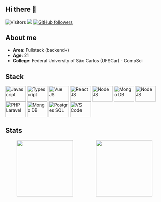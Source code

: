 ## Hi there 👋

![Visitors](https://komarev.com/ghpvc/?username=rodcoffani&color=blue)
[<img src="https://img.shields.io/static/v1?message=LinkedIn&logo=linkedin&label=&color=0077B5&logoColor=white&labelColor=&style=for-the-badge)">](https://www.linkedin.com/in/rodrigo-coffani-b03951186/)
[![GitHub followers](https://img.shields.io/github/followers/rodcoffani.svg?style=social&label=Follow)](https://github.com/rodcoffani?tab=followers)

###

## About me

- __Area:__ Fullstack (backend+)
- __Age:__ 21
- __College:__ Federal University of São Carlos (UFSCar) - CompSci

## Stack
<div style="display: inline_block">
  <img align="center" alt="Javascript" height="50" width="65" src="https://cdn.jsdelivr.net/gh/devicons/devicon/icons/javascript/javascript-plain.svg">
  <img align="center" alt="Typescript" height="50" width="65" src="https://cdn.jsdelivr.net/gh/devicons/devicon/icons/typescript/typescript-plain.svg">
  <img align="center" alt="Vue JS" height="50" width="65" src="https://cdn.jsdelivr.net/gh/devicons/devicon/icons/vuejs/vuejs-original.svg">
  <img align="center" alt="React JS" height="50" width="65" src="https://cdn.jsdelivr.net/gh/devicons/devicon/icons/react/react-original.svg">
  <img align="center" alt="Node JS" height="50" width="65" src="https://cdn.jsdelivr.net/gh/devicons/devicon/icons/nodejs/nodejs-plain-wordmark.svg">
  <img align="center" alt="Mongo DB" height="50" width="65" src="https://cdn.jsdelivr.net/gh/devicons/devicon/icons/go/go-original.svg">
  <img align="center" alt="Node JS" height="50" width="65" src="https://cdn.jsdelivr.net/gh/devicons/devicon/icons/php/php-original.svg">
  <img align="center" alt="PHP Laravel" height="50" width="65" src="https://cdn.jsdelivr.net/gh/devicons/devicon/icons/laravel/laravel-original.svg">
  <img align="center" alt="Mongo DB" height="50" width="65" src="https://cdn.jsdelivr.net/gh/devicons/devicon/icons/mongodb/mongodb-original-wordmark.svg">
  <img align="center" alt="Postgres SQL" height="50" width="65" src="https://cdn.jsdelivr.net/gh/devicons/devicon/icons/postgresql/postgresql-plain-wordmark.svg">
  <img align="center" alt="VS Code" height="50" width="65" src="https://cdn.jsdelivr.net/gh/devicons/devicon/icons/vscode/vscode-original.svg">
</div>

## Stats
<div style="display: flex; justify-content: space-around">
  <a href="https://github.com/rodcoffani"><img height=180 src="https://github-readme-stats.vercel.app/api?username=rodcoffani&show_icons=true&theme=dracula&include_all_commits=true&count_private=true&rank_icon=github"/></a>
  <a href="https://github.com/rodcoffani"><img height=180 src="https://github-readme-stats.vercel.app/api/top-langs/?username=rodcoffani&layout=compact&langs_count=6&theme=dracula"/>
  </a>
</div>
